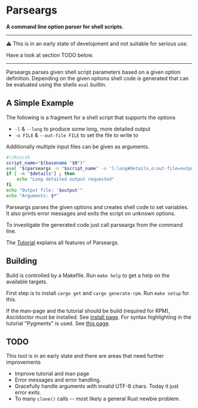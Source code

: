 
# Parseargs

**A command line option parser for shell scripts.**

---
:warning: This is in an early state of
development and not suitable for serious use.

Have a look at section TODO below.

---

Parseargs parses given shell script parameters based on a given
option definition. Depending on the given options shell code is
generated that can be evaluated using the shells `eval` builtin.

## A Simple Example

The following is a fragment for a shell script that supports
the options
* `-l` & `--long` to produce some long, more detailed output
* `-o FILE` & `--out-file FILE` to set the file to write to

Additionally multiple input files can be given as arguments.

```bash
#!/bin/sh
script_name="$(basename "$0")"
eval "$(parseargs -n "$script_name" -o 'l:long#details,o:out-file=output' )"
if [ -n "$details"] ; then
    echo "Long detailed output requested"
fi
echo "Output file: '$output'"
echo "Arguments: $*"
```

Parseargs parses the given options and creates shell code to set
variables. It also prints error messages and exits the script on
unknown options.

To investigate the generated code just call parseargs from the
command line.

The [Tutorial](https://rakus.github.io/parseargs/) explains all features of
Parseargs.

## Building

Build is controlled by a Makefile.  Run `make help` to get a help on the
available targets.

First step is to install `cargo get` and `cargo generate-rpm`. Run `make setup`
for this.

If the man-page and the tutorial should be build (required for RPM),
Asciidoctor must be installed.  See [install
page](https://docs.asciidoctor.org/asciidoctor/latest/install/). For syntax
highlighting in the tutorial "Pygments" is used. See [this
page](https://docs.asciidoctor.org/asciidoctor/latest/syntax-highlighting/pygments/).


## TODO

This tool is in an early state and there are areas that need further
improvements

* Improve tutorial and man page
* Error messages and error handling.
* Gracefully handle arguments with invalid UTF-8 chars. Today it just error exits.
* To many `clone()` calls -- most likely a general Rust newbie problem.

